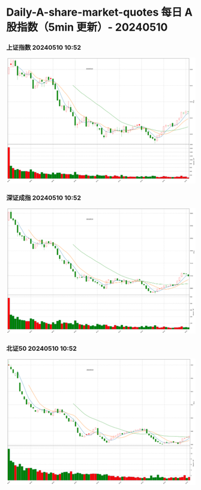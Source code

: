 
# Daily-A-share-market-quotes 每日 A 股指数（5min 更新）- 20240510

### 上证指数 20240510 10:52
![](./fig/2024/5/20240510-sh000001.png)

### 深证成指 20240510 10:52
![](./fig/2024/5/20240510-sz399001.png)

### 北证50 20240510 10:52
![](./fig/2024/5/20240510-bj899050.png)
